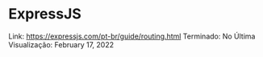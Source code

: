 # ExpressJS

Link: https://expressjs.com/pt-br/guide/routing.html
Terminado: No
Última Visualização: February 17, 2022